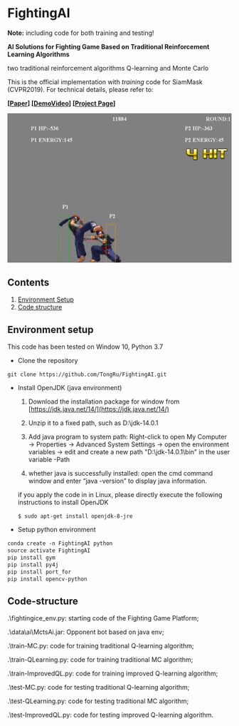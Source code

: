 # FightingAI

**Note:** including code for both training and testing!

**AI Solutions for Fighting Game Based on Traditional Reinforcement Learning Algorithms**

two traditional reinforcement algorithms Q-learning and Monte Carlo

This is the official implementation with *training* code for SiamMask (CVPR2019). For technical details, please refer to:

**[[Paper](http)] [[DemoVideo](https://github.com/TongRu/FightingAI/blob/master/demo/demo-P2(designedFightingAI).mp4)] [[Project Page](https://github.com/TongRu/FightingAI)]** <br />

<div align="center">
  <img src="https://github.com/TongRu/FightingAI/blob/master/demo/FightingAI.png" width="600px" />
</div>

## Contents

1. [Environment Setup](#environment-setup)
2. [Code structure](#code-structure)

## Environment setup

This code has been tested on Window 10, Python 3.7

- Clone the repository 

```
git clone https://github.com/TongRu/FightingAI.git
```

- Install OpenJDK (java environment)

  1. Download the installation package for window from [https://jdk.java.net/14/](https://jdk.java.net/14/)

  2. Unzip it to a fixed path, such as D:\jdk-14.0.1

  3. Add java program to system path: Right-click to open My Computer → Properties → Advanced System Settings → open the environment variables → edit and create a new path "D:\jdk-14.0.1\bin" in the user variable -Path

  4. whether java is successfully installed: open the cmd command window and enter “java -version” to display java information.

  if you apply the code in in Linux, please directly execute the following instructions to install OpenJDK

  ```
  $ sudo apt-get install openjdk-8-jre
  ```

- Setup python environment
```
conda create -n FightingAI python
source activate FightingAI
pip install gym
pip install py4j
pip install port_for
pip install opencv-python
```

## Code-structure

.\fightingice_env.py: starting code of the Fighting Game Platform;

.\data\ai\MctsAi.jar: Opponent bot based on java env;

.\train-MC.py: code for training traditional Q-learning algorithm;

.\train-QLearning.py: code for training traditional MC algorithm;

.\train-ImprovedQL.py: code for training improved Q-learning algorithm;

.\test-MC.py: code for testing traditional Q-learning algorithm;

.\test-QLearning.py: code for testing traditional MC algorithm;

.\test-ImprovedQL.py: code for testing improved Q-learning algorithm.